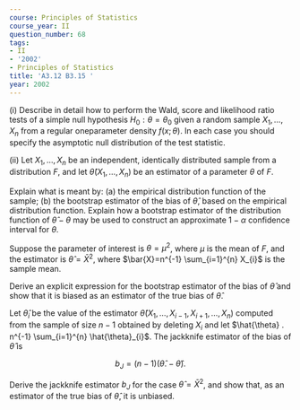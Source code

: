 ```yaml
---
course: Principles of Statistics
course_year: II
question_number: 68
tags:
- II
- '2002'
- Principles of Statistics
title: 'A3.12 B3.15 '
year: 2002
---
```



(i) Describe in detail how to perform the Wald, score and likelihood ratio tests of a simple null hypothesis $H_{0}: \theta=\theta_{0}$ given a random sample $X_{1}, \ldots, X_{n}$ from a regular oneparameter density $f(x ; \theta)$. In each case you should specify the asymptotic null distribution of the test statistic.

(ii) Let $X_{1}, \ldots, X_{n}$ be an independent, identically distributed sample from a distribution $F$, and let $\hat{\theta}\left(X_{1}, \ldots, X_{n}\right)$ be an estimator of a parameter $\theta$ of $F$.

Explain what is meant by: (a) the empirical distribution function of the sample; (b) the bootstrap estimator of the bias of $\hat{\theta}$, based on the empirical distribution function. Explain how a bootstrap estimator of the distribution function of $\hat{\theta}-\theta$ may be used to construct an approximate $1-\alpha$ confidence interval for $\theta$.

Suppose the parameter of interest is $\theta=\mu^{2}$, where $\mu$ is the mean of $F$, and the estimator is $\hat{\theta}=\bar{X}^{2}$, where $\bar{X}=n^{-1} \sum_{i=1}^{n} X_{i}$ is the sample mean.

Derive an explicit expression for the bootstrap estimator of the bias of $\hat{\theta}$ and show that it is biased as an estimator of the true bias of $\hat{\theta}$.

Let $\hat{\theta}_{i}$ be the value of the estimator $\hat{\theta}\left(X_{1}, \ldots, X_{i-1}, X_{i+1}, \ldots, X_{n}\right)$ computed from the sample of size $n-1$ obtained by deleting $X_{i}$ and let $\hat{\theta} . n^{-1} \sum_{i=1}^{n} \hat{\theta}_{i}$. The jackknife estimator of the bias of $\hat{\theta}$ is

$$b_{J}=(n-1)(\hat{\theta} .-\hat{\theta}) .$$

Derive the jackknife estimator $b_{J}$ for the case $\hat{\theta}=\bar{X}^{2}$, and show that, as an estimator of the true bias of $\hat{\theta}$, it is unbiased.